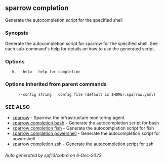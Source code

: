 ## sparrow completion

Generate the autocompletion script for the specified shell

### Synopsis

Generate the autocompletion script for sparrow for the specified shell.
See each sub-command's help for details on how to use the generated script.


### Options

```
  -h, --help   help for completion
```

### Options inherited from parent commands

```
      --config string   config file (default is $HOME/.sparrow.yaml)
```

### SEE ALSO

* [sparrow](sparrow.md)	 - Sparrow, the infrastructure monitoring agent
* [sparrow completion bash](sparrow_completion_bash.md)	 - Generate the autocompletion script for bash
* [sparrow completion fish](sparrow_completion_fish.md)	 - Generate the autocompletion script for fish
* [sparrow completion powershell](sparrow_completion_powershell.md)	 - Generate the autocompletion script for powershell
* [sparrow completion zsh](sparrow_completion_zsh.md)	 - Generate the autocompletion script for zsh

###### Auto generated by spf13/cobra on 6-Dec-2023
